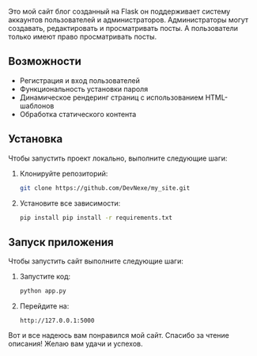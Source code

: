 Это мой сайт блог созданный на Flask он поддерживает систему аккаунтов пользователей и администраторов. Администраторы могут создавать, редактировать и просматривать посты. А пользователи только имеют право просматривать посты. 

## Возможности
- Регистрация и вход пользователей
- Функциональность установки пароля
- Динамическое рендеринг страниц с использованием HTML-шаблонов
- Обработка статического контента

## Установка

Чтобы запустить проект локально, выполните следующие шаги:

1. Клонируйте репозиторий:
   ```bash
   git clone https://github.com/DevNexe/my_site.git
   ```

2. Установите все зависимости:
   ```bash
   pip install pip install -r requirements.txt
   ```
## Запуск приложения

Чтобы запустить сайт выполните следующие шаги:

1. Запустите код:
   ```bash
   python app.py
   ```
2. Перейдите на:
   ```
   http://127.0.0.1:5000
   ```
Вот и все надеюсь вам понравился мой сайт.
Спасибо за чтение описания!
Желаю вам удачи и успехов.
